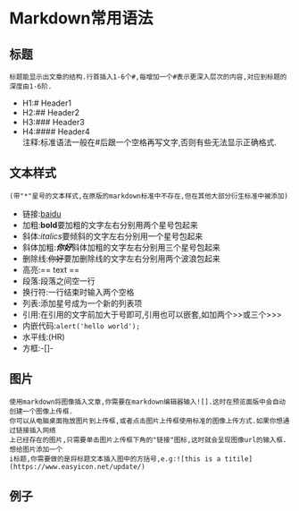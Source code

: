 # Markdown常用语法

## 标题  
    标题能显示出文章的结构.行首插入1-6个#,每增加一个#表示更深入层次的内容,对应到标题的深度由1-6阶.  
  * H1:# Header1  
  * H2:## Header2  
  * H3:### Header3  
  * H4:#### Header4  
  注释:标准语法一般在#后跟一个空格再写文字,否则有些无法显示正确格式.  
## 文本样式  
    (带"*"星号的文本样式,在原版的markdown标准中不存在,但在其他大部分衍生标准中被添加)  
 * 链接:[baidu](http://www.baidu.com)  
 * 加粗:**bold**要加粗的文字左右分别用两个星号包起来   
 * 斜体:*italics*要倾斜的文字左右分别用一个星号包起来  
 * 斜体加粗:***你好***斜体加粗的文字左右分别用三个星号包起来    
 * 删除线:~~你好~~要加删除线的文字左右分别用两个波浪包起来  
 * 高亮:== text ==  
 * 段落:段落之间空一行  
 * 换行符:一行结束时输入两个空格  
 * 列表:添加星号成为一个新的列表项  
 * 引用:在引用的文字前加大于号即可,引用也可以嵌套,如加两个>>或三个>>>  
 * 内嵌代码:`alert('hello world');`  
 * 水平线:(HR)  
 * 方框:-[]-  

## 图片  
    使用markdown将图像插入文章,你需要在markdown编辑器输入![].这时在预览面版中会自动创建一个图像上传框.  
    你可以从电脑桌面拖放图片到上传框,或者点击图片上传框使用标准的图像上传方式.如果你想通过链接插入网络  
    上已经存在的图片,只需要单击图片上传框下角的"链接"图标,这时就会呈现图像url的输入框.想给图片添加一个  
    i标题,你需要做的是将标题文本插入图中的方括号,e.g:![this is a titile](https://www.easyicon.net/update/)

## 例子  
